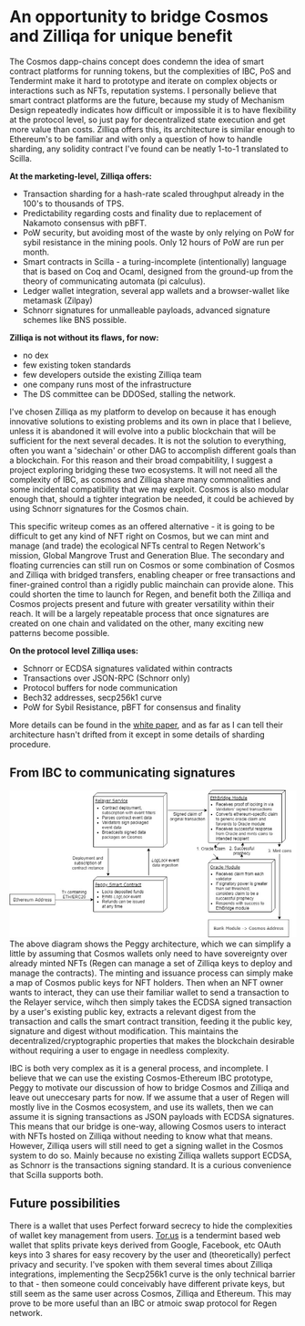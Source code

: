 # An opportunity to bridge Cosmos and Zilliqa for unique benefit

The Cosmos dapp-chains concept does condemn the idea of smart contract platforms for running tokens, but the complexities of IBC, PoS and Tendermint make it hard to prototype and iterate on complex objects or interactions such as NFTs, reputation systems. I personally believe that smart contract platforms are the future, because my study of Mechanism Design repeatedly indicates how difficult or impossible it is to have flexibility at the protocol level, so just pay for decentralized state execution and get more value than costs. Zilliqa offers this, its architecture is similar enough to Ethereum's to be familiar and with only a question of how to handle sharding, any solidity contract I've found can be neatly 1-to-1 translated to Scilla.

**At the marketing-level, Zilliqa offers:**

* Transaction sharding for a hash-rate scaled throughput already in the 100's to thousands of TPS.
* Predictability regarding costs and finality due to replacement of Nakamoto consensus with pBFT.
* PoW security, but avoiding most of the waste by only relying on PoW for sybil resistance in the mining pools. Only 12 hours of PoW are run per month. 
* Smart contracts in Scilla - a turing-incomplete (intentionally) language that is based on Coq and Ocaml, designed from the ground-up from the theory of communicating automata (pi calculus). 
* Ledger wallet integration, several app wallets and a browser-wallet like metamask (Zilpay)
* Schnorr signatures for unmalleable payloads, advanced signature schemes like BNS possible. 

**Zilliqa is not without its flaws, for now:**
* no dex
* few existing token standards
* few developers outside the existing Zilliqa team
* one company runs most of the infrastructure
* The DS committee can be DDOSed, stalling the network.


I've chosen Zilliqa as my platform to develop on because it has enough innovative solutions to existing problems and its own in place that I believe, unless it is abandoned it will evolve into a public blockchain that will be sufficient for the next several decades. It is not the solution to everything, often you want a 'sidechain' or other DAG to accomplish different goals than a blockchain. For this reason and their broad compabitility, I suggest a project exploring bridging these two ecosystems. It will not need all the complexity of IBC, as cosmos and Zilliqa share many commonalities and some incidental compatibility that we may exploit. Cosmos is also modular enough that, should a tighter integration be needed, it could be achieved by using Schnorr signatures for the Cosmos chain. 

This specific writeup comes as an offered alternative - it is going to be difficult to get any kind of NFT right on Cosmos, but we can mint and manage (and trade) the ecological NFTs central to Regen Network's mission, Global Mangrove Trust and Generation Blue. The secondary and floating currencies can still run on Cosmos or some combination of Cosmos and Zilliqa with bridged transfers, enabling cheaper or free transactions and finer-grained control than a rigidly public mainchain can provide alone. This could shorten the time to launch for Regen, and benefit both the Zilliqa and Cosmos projects present and future with greater versatility within their reach. It will be a largely repeatable process that once signatures are created on one chain and validated on the other, many exciting new patterns become possible. 

**On the protocol level Zilliqa uses:**
* Schnorr or ECDSA signatures validated within contracts
* Transactions over JSON-RPC (Schnorr only)
* Protocol buffers for node communication
* Bech32 addresses, secp256k1 curve
* PoW for Sybil Resistance, pBFT for consensus and finality

More details can be found in the [white paper](https://docs.zilliqa.com/whitepaper.pdf), and as far as I can tell their architecture hasn't drifted from it except in some details of sharding procedure. 


## From IBC to communicating signatures
![peggyarchitecturediagram](./ethbridge.jpg)
The above diagram shows the Peggy architecture, which we can simplify a little by assuming that Cosmos wallets only need to have sovereignty over already minted NFTs (Regen can manage a set of Zilliqa keys to deploy and manage the contracts). The minting and issuance process can simply make a map of Cosmos public keys for NFT holders. Then when an NFT owner wants to interact, they can use their familiar wallet to send a transaction to the Relayer service, wihch then simply takes the ECDSA signed transaction by a user's existing public key, extracts a relevant digest from the transaction and calls the smart contract transition, feeding it the public key, signature and digest without modification. This maintains the decentralized/cryptographic properties that makes the blockchain desirable without requiring a user to engage in needless complexity. 

IBC is both very complex as it is a general process, and incomplete. I believe that we can use the existing Cosmos-Ethereum IBC prototype, Peggy to motivate our discussion of how to bridge Cosmos and Zilliqa and leave out uneccesary parts for now. If we assume that a user of Regen will mostly live in the Cosmos ecosystem, and use its wallets, then we can assume it is signing transactions as JSON payloads with ECDSA signatures. This means that our bridge is one-way, allowing Cosmos users to interact with NFTs hosted on Zilliqa without needing to know what that means. However, Zilliqa users will still need to get a signing wallet in the Cosmos system to do so. Mainly because no existing Zilliqa wallets support ECDSA, as Schnorr is the transactions signing standard. It is a curious convenience that Scilla supports both. 
## Future possibilities


There is a wallet that uses Perfect forward secrecy to hide the complexities of wallet key management from users. [Tor.us](https://tor.us/) is a tendermint based web wallet that splits private keys derived from Google, Facebook, etc OAuth keys into 3 shares for easy recovery by the user and (theoretically) perfect privacy and security. I've spoken with them several times about Zilliqa integrations, implementing the Secp256k1 curve is the only technical barrier to that - then someone could conceivably have different private keys, but still seem as the same user across Cosmos, Zilliqa and Ethereum. This may prove to be more useful than an IBC or atmoic swap protocol for Regen network.  
